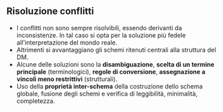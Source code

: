 ## Risoluzione conflitti
- I conflitti non sono sempre risolvibili, essendo derivanti da inconsistenze. In tal caso si opta per la soluzione più fedele all'interpretazione del mondo reale.
- Altrimenti si avvantaggiano gli schemi ritenuti centrali alla struttura del DM.
- Alcune delle soluzioni sono la **disambiguazione**, **scelta di un termine principale** (terminologici), **regole di conversione**, **assegnazione a vincoli meno restrittivi** (strutturali).
- Uso della **proprietà inter-schema** della costruzione dello schema globale, fusione degli schemi e verifica di leggibilità, minimalità, completezza.
